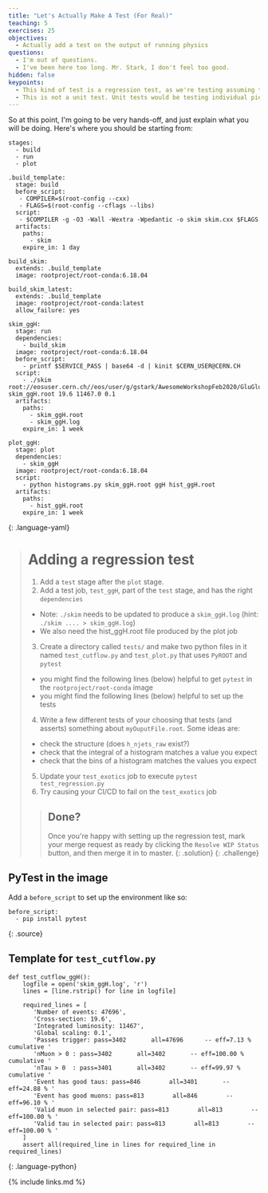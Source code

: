 ```yaml
---
title: "Let's Actually Make A Test (For Real)"
teaching: 5
exercises: 25
objectives:
  - Actually add a test on the output of running physics
questions:
  - I'm out of questions.
  - I've been here too long. Mr. Stark, I don't feel too good.
hidden: false
keypoints:
  - This kind of test is a regression test, as we're testing assuming the code up to this point was correct.
  - This is not a unit test. Unit tests would be testing individual pieces of the `atlas/athena` or `CMSSW` code-base, or specific functionality you wrote into your algorithms.
---
```


So at this point, I'm going to be very hands-off, and just explain what you will be doing. Here's where you should be starting from:

~~~
stages:
  - build
  - run
  - plot

.build_template:
  stage: build
  before_script:
   - COMPILER=$(root-config --cxx)
   - FLAGS=$(root-config --cflags --libs)
  script:
   - $COMPILER -g -O3 -Wall -Wextra -Wpedantic -o skim skim.cxx $FLAGS
  artifacts:
    paths:
      - skim
    expire_in: 1 day

build_skim:
  extends: .build_template
  image: rootproject/root-conda:6.18.04

build_skim_latest:
  extends: .build_template
  image: rootproject/root-conda:latest
  allow_failure: yes

skim_ggH:
  stage: run
  dependencies:
    - build_skim
  image: rootproject/root-conda:6.18.04
  before_script:
    - printf $SERVICE_PASS | base64 -d | kinit $CERN_USER@CERN.CH
  script:
    - ./skim root://eosuser.cern.ch//eos/user/g/gstark/AwesomeWorkshopFeb2020/GluGluToHToTauTau.root skim_ggH.root 19.6 11467.0 0.1
  artifacts:
    paths:
      - skim_ggH.root
      - skim_ggH.log
    expire_in: 1 week

plot_ggH:
  stage: plot
  dependencies:
    - skim_ggH
  image: rootproject/root-conda:6.18.04
  script:
    - python histograms.py skim_ggH.root ggH hist_ggH.root
  artifacts:
    paths:
      - hist_ggH.root
    expire_in: 1 week
~~~
{: .language-yaml}

> # Adding a regression test
>
> 1. Add a `test` stage after the `plot` stage.
> 2. Add a test job, `test_ggH`, part of the `test` stage, and has the right `dependencies`
>   - Note: `./skim` needs to be updated to produce a `skim_ggH.log` (hint: `./skim .... > skim_ggH.log`)
>   - We also need the hist_ggH.root file produced by the plot job
> 3. Create a directory called `tests/` and make two python files in it named `test_cutflow.py` and `test_plot.py` that uses `PyROOT` and `pytest`
>   - you might find the following lines (below) helpful to get `pytest` in the `rootproject/root-conda` image
>   - you might find the following lines (below) helpful to set up the tests
> 4. Write a few different tests of your choosing that tests (and asserts) something about `myOuputFile.root`. Some ideas are:
>   - check the structure (does `h_njets_raw` exist?)
>   - check that the integral of a histogram matches a value you expect
>   - check that the bins of a histogram matches the values you expect
> 5. Update your `test_exotics` job to execute `pytest test_regression.py`
> 6. Try causing your CI/CD to fail on the `test_exotics` job
>
> > ## Done?
> >
> > Once you're happy with setting up the regression test, mark your merge request as ready by clicking the `Resolve WIP Status` button, and then merge it in to master.
> {: .solution}
{: .challenge}

## PyTest in the image

Add a `before_script` to set up the environment like so:

~~~
before_script:
  - pip install pytest
~~~
{: .source}

## Template for `test_cutflow.py`

~~~
def test_cutflow_ggH():
    logfile = open('skim_ggH.log', 'r')
    lines = [line.rstrip() for line in logfile]

    required_lines = [
       'Number of events: 47696',
       'Cross-section: 19.6',
       'Integrated luminosity: 11467',
       'Global scaling: 0.1',
       'Passes trigger: pass=3402       all=47696      -- eff=7.13 % cumulative '
       'nMuon > 0 : pass=3402       all=3402       -- eff=100.00 % cumulative '
       'nTau > 0  : pass=3401       all=3402       -- eff=99.97 % cumulative '
       'Event has good taus: pass=846        all=3401       -- eff=24.88 % '
       'Event has good muons: pass=813        all=846        -- eff=96.10 % '
       'Valid muon in selected pair: pass=813        all=813        -- eff=100.00 % '
       'Valid tau in selected pair: pass=813        all=813        -- eff=100.00 % '
    ]
    assert all(required_line in lines for required_line in required_lines)
~~~
{: .language-python}

{% include links.md %}
